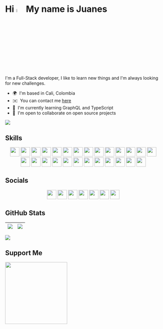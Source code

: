 <!-- # Hi 👋 My name is Juanes -->

# Hi <img src="https://media.giphy.com/media/hvRJCLFzcasrR4ia7z/giphy.gif" width="5%"> My name is Juanes

I'm a Full-Stack developer, I like to learn new things and I'm always looking for new challenges.

-   🌍  I'm based in Cali, Colombia <!-- -   🖥️  See my [Portafolio](http://juanescacha.github.io) -->
-   ✉️  You can contact me [here](mailto:juanescacha@hotmail.com) <!-- -   🚀  I'm currently working on [aplicacion-name](http://myapp.com) -->
-   🧠  I'm currently learning GraphQL and TypeScript
-   🤝  I'm open to collaborate on open source projects

<a href="https://spotify-github-profile.vercel.app/api/view?uid=31mxi5kts24htqt7aiwrfqthcf3i&redirect=true">
	<picture>
		<source srcset="https://spotify-github-profile.vercel.app/api/view?uid=31mxi5kts24htqt7aiwrfqthcf3i&cover_image=false&theme=default&show_offline=false&background_color=121212&bar_color=53b14f&bar_color_cover=false" media="(prefers-color-scheme: light)">
		<img src="https://spotify-github-profile.vercel.app/api/view?uid=31mxi5kts24htqt7aiwrfqthcf3i&cover_image=true&theme=novatorem&bar_color=ffffff&bar_color_cover=false&show_offline=false">
	</picture>
</a>

## Skills

<p align="center">
	<img src="https://img.shields.io/badge/Go-282C34?logo=go&logoColor=00ADD8" height="30" />
	<img src="https://img.shields.io/badge/Python-282C34?logo=python&logoColor=FFE873" height="30" />
	<img src="https://img.shields.io/badge/HTML5-282C34?logo=html5&logoColor=F16525" height="30" />
	<img src="https://img.shields.io/badge/CSS3-282C34?logo=css3&logoColor=1DA1F2" height="30" />
  	<img src="https://img.shields.io/badge/JavaScript-282C34?logo=javascript&logoColor=F7DF1E" height="30" />
  	<img src="https://img.shields.io/badge/TypeScript-282C34?logo=typescript&logoColor=007acc" height="30" /> 
  	<img src="https://img.shields.io/badge/React-282C34?logo=react&logoColor=61DAFB" height="30" /> 
  	<img src="https://img.shields.io/badge/Redux-282C34?logo=redux&logoColor=764ABC" height="30" />
	<img src="https://img.shields.io/badge/Node.js-282C34?logo=node.js&logoColor=83cd29" height="30" />
	<img src="https://img.shields.io/badge/Express-282C34?logo=express&logoColor=FFFFFF" height="30" />
	<img src="https://img.shields.io/badge/MongoDB-282C34?logo=mongodb&logoColor=50AA41" height="30" />
	<img src="https://img.shields.io/badge/PostgreSQL-282C34?logo=postgresql&logoColor=4169E1" height="30" />
	<img src="https://img.shields.io/badge/Django-282C34?logo=Django&logoColor=44B78B" height="30" />
	<img src="https://img.shields.io/badge/GraphQL-282C34?logo=graphql&logoColor=E10098" height="30" />
	<img src="https://img.shields.io/badge/Tailwind%20CSS-282C34?logo=tailwind-css&logoColor=38bdf8" height="30" />
	<!-- Ocultos -->
	<img src="https://img.shields.io/badge/Docker-282C34?logo=Docker&logoColor=2496ED" height="30" />
	<img src="https://img.shields.io/badge/Kubernetes-282C34?logo=Kubernetes&logoColor=326CE5" height="30" />
	<img src="https://img.shields.io/badge/Azure-282C34?logo=Microsoft%20Azure&logoColor=0078D4" height="30" />
  	<img src="https://img.shields.io/badge/Next.js-282C34?logo=next.js&logoColor=FFFFFF" height="30" />
  	<img src="https://img.shields.io/badge/Vite-282C34?logo=vite&logoColor=646CFF" height="30" />
		<img src="https://img.shields.io/badge/git-282C34?logo=git&logoColor=F05032" height="30" />
  	<img src="https://img.shields.io/badge/VS%20Code-282C34?logo=visual-studio-code&logoColor=007ACC" height="30" />
	<!-- Fin Ocultos -->
	<img src="https://img.shields.io/badge/Photoshop-282C34?logo=Adobe%20Photoshop&logoColor=31A8FF" height="30" />
	<img src="https://img.shields.io/badge/Illustrator-282C34?logo=Adobe%20Illustrator&logoColor=FF9A00" height="30" />
	<img src="https://img.shields.io/badge/After%20Effects-282C34?logo=Adobe%20After%20Effects&logoColor=9999FF" height="30" />
	<img src="https://img.shields.io/badge/Premiere%20Pro-282C34?logo=Adobe%20Premiere%20Pro&logoColor=9999FF" height="30" />
</p>

## Socials

<p align="center">
	<img src="https://img.shields.io/badge/LinkedIn-282C34?logo=linkedin&logoColor=0A66C2" height="30" />
	<img src="https://img.shields.io/badge/Twitter-282C34?logo=twitter" height="30" />
	<img src="https://img.shields.io/badge/Twitch-282C34?logo=twitch" height="30" />
	<img src="https://img.shields.io/badge/Discord-282C34?logo=Discord&logoColor=7289DA" height="30" />
	<img src="https://img.shields.io/badge/Instagram-282C34?logo=Instagram" height="30" />
	<img src="https://img.shields.io/badge/Youtube-282C34?logo=Youtube&logoColor=FF0000" height="30" />
	<img src="https://img.shields.io/badge/Github-282C34?logo=Github" height="30" />
</p>

## GitHub Stats

| <img src="https://readmestats.999857.xyz/api?username=juanescacha&show_icons=true&count_private=true&hide_border=true&theme=dark" /> | <img src="https://readmestats.999857.xyz/api/top-langs/?username=juanescacha&langs_count=6&hide_border=true&layout=compact&theme=dark" /> |
| ------------------------------------------------------------------------------------------------------------------------------------ | ----------------------------------------------------------------------------------------------------------------------------------------- |

<img src="https://komarev.com/ghpvc/?username=juanescacha">

## Support Me

<a href="https://www.buymeacoffee.com/Juanescacha"><img src="https://cdn.buymeacoffee.com/buttons/v2/default-yellow.png" width="200" /></a>
